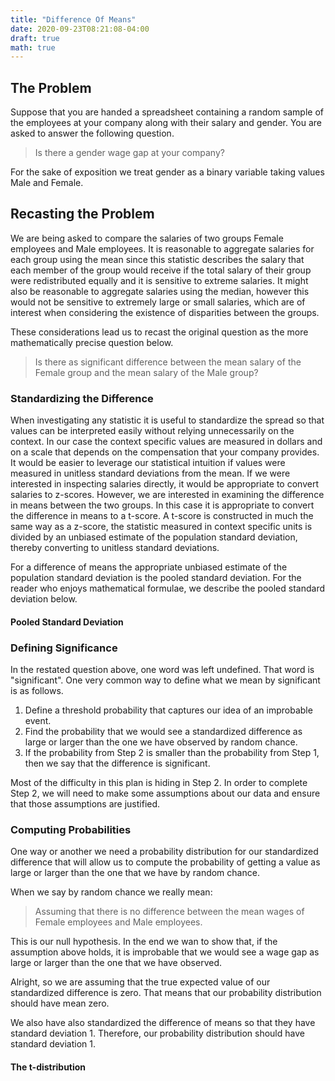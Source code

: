 ```yaml
---
title: "Difference Of Means"
date: 2020-09-23T08:21:08-04:00
draft: true
math: true
---
```


## The Problem

Suppose that you are handed a spreadsheet containing a random sample of the employees at your company along with their salary and gender. You are asked to answer the following question.

> Is there a gender wage gap at your company?

 For the sake of exposition we treat gender as a binary variable taking values Male and Female.

## Recasting the Problem

We are being asked to compare the salaries of two groups Female employees and Male employees. It is reasonable to aggregate salaries for each group using the mean since this statistic describes the salary that each member of the group would receive if the total salary of their group were redistributed equally and it is sensitive to extreme salaries. It might also be reasonable to aggregate salaries using the median, however this would not be sensitive to extremely large or small salaries, which are of interest when considering the existence of disparities between the groups.

These considerations lead us to recast the original question as the more mathematically precise question below.

> Is there as significant difference between the mean salary of the Female group and the mean salary of the Male group?

### Standardizing the Difference

When investigating any statistic it is useful to standardize the spread so that values can be interpreted easily without relying unnecessarily on the context. In our case the context specific values are measured in dollars and on a scale that depends on the compensation that your company provides. It would be easier to leverage our statistical intuition if values were measured in unitless standard deviations from the mean. If we were interested in inspecting salaries directly, it would be appropriate to convert salaries to z-scores. However, we are interested in examining the difference in means between the two groups. In this case it is appropriate to convert the difference in means to a t-score. A t-score is constructed in much the same way as a z-score, the statistic measured in context specific units is divided by an unbiased estimate of the population standard deviation, thereby converting to unitless standard deviations. 

For a difference of means the appropriate unbiased estimate of the population standard deviation is the pooled standard deviation. For the reader who enjoys mathematical formulae, we describe the pooled standard deviation below.

#### Pooled Standard Deviation

### Defining Significance

In the restated question above, one word was left undefined. That word is "significant". One very common way to define what we mean by significant is as follows. 
 
 1. Define a threshold probability that captures our idea of an improbable event. 
 2. Find the probability that we would see a standardized difference as large or larger than the one we have observed by random chance.
 3. If the probability from Step 2 is smaller than the probability from Step 1, then we say that the difference is significant. 

Most of the difficulty in this plan is hiding in Step 2. In order to complete Step 2, we will need to make some assumptions about our data and ensure that those assumptions are justified.

### Computing Probabilities

One way or another we need a probability distribution for our standardized difference that will allow us to compute the probability of getting a value as large or larger than the one that we have by random chance.

When we say by random chance we really mean:

> Assuming that there is no difference between the mean wages of Female employees and Male employees.

This is our null hypothesis. In the end we wan to show that, if the assumption above holds, it is improbable that we would see a wage gap as large or larger than the one that we have observed.

Alright, so we are assuming that the true expected value of our standardized difference is zero. That means that our probability distribution should have mean zero.

We also have also standardized the difference of means so that they have standard deviation 1. Therefore, our probability distribution should have standard deviation 1.

#### The t-distribution


